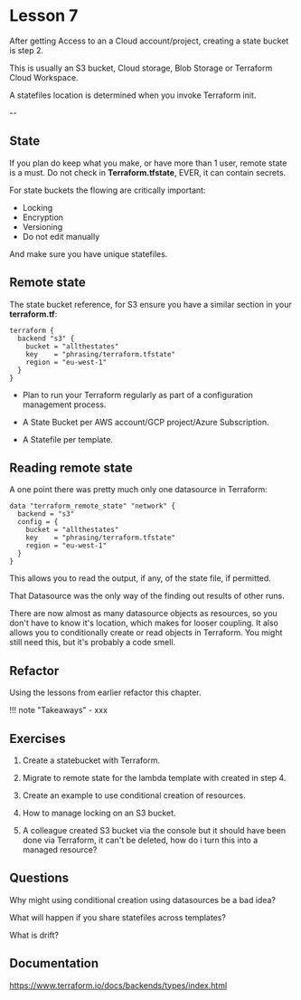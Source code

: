 # Lesson 7

After getting Access to an a Cloud account/project, creating a state bucket is step 2.

This is usually an S3 bucket, Cloud storage, Blob Storage or Terraform Cloud Workspace.

A statefiles location is determined when you invoke Terraform init.

--

## State

If you plan do keep what you make, or have more than 1 user, remote state is a must.
Do not check in **Terraform.tfstate**, EVER, it can contain secrets.

For state buckets the flowing are critically important:

- Locking
- Encryption
- Versioning
- Do not edit manually

And make sure you have unique statefiles.

## Remote state

The state bucket reference, for S3 ensure you have a similar section in your **terraform.tf**:

```HCL
terraform {
  backend "s3" {
    bucket = "allthestates"
    key    = "phrasing/terraform.tfstate"
    region = "eu-west-1"
  }
}
```

- Plan to run your Terraform regularly as part of a configuration management process.

- A State Bucket per AWS account/GCP project/Azure Subscription.

- A Statefile per template.

## Reading remote state

A one point there was pretty much only one datasource in Terraform:

```HCL
data "terraform_remote_state" "network" {
  backend = "s3"
  config = {
    bucket = "allthestates"
    key    = "phrasing/terraform.tfstate"
    region = "eu-west-1"
  }
}
```

This allows you to read the output, if any, of the state file, if permitted.

That Datasource was the only way of the finding out results of other runs.

There are now almost as many datasource objects as resources, so you  don't have to know it's location, which makes for looser coupling.
It also allows you to conditionally create or read objects in Terraform.
You might still need this, but it's probably a code smell.

## Refactor

Using the lessons from earlier refactor this chapter.

!!! note "Takeaways"
    - xxx

## Exercises

1. Create a statebucket with Terraform.

2. Migrate to remote state for the lambda template with created in step 4.

3. Create an example to use conditional creation of resources.

4. How to manage locking on an S3 bucket.

5. A colleague created S3 bucket via the console but it should have been done via Terraform, it can't be deleted, how do i turn this into a managed resource?

## Questions

Why might using conditional creation using datasources be a bad idea?

What will happen if you share statefiles across templates?

What is drift?

## Documentation

<https://www.terraform.io/docs/backends/types/index.html>
